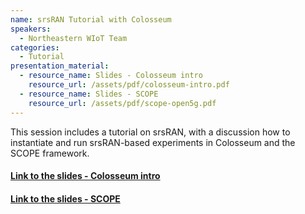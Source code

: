 ```yaml
---
name: srsRAN Tutorial with Colosseum
speakers:
  - Northeastern WIoT Team
categories:
  - Tutorial
presentation_material:
  - resource_name: Slides - Colosseum intro
    resource_url: /assets/pdf/colosseum-intro.pdf
  - resource_name: Slides - SCOPE
    resource_url: /assets/pdf/scope-open5g.pdf
---
```


This session includes a tutorial on srsRAN, with a discussion how to instantiate and run srsRAN-based experiments in Colosseum and the SCOPE framework.

#### [Link to the slides - Colosseum intro](/open-5g-forum/assets/pdf/colosseum-intro.pdf)

#### [Link to the slides - SCOPE](/open-5g-forum/assets/pdf/scope-open5g.pdf)